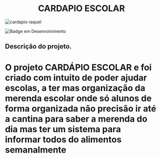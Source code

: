 <h1 align="center"> CARDAPIO ESCOLAR </h1>

![cardapio](https://user-images.githubusercontent.com/130568579/235910376-e21ecf50-90e8-40c8-ab1b-78f70d3c7a23.jpeg)
raquel

![Badge em Desenvolvimento](http://img.shields.io/static/v1?label=STATUS&message=EM%20DESENVOLVIMENTO&color=GREEN&style=for-the-badge)

## Descrição do projeto. 

# O projeto CARDÁPIO ESCOLAR e foi criado com intuito de poder ajudar escolas, a ter mas organização da merenda escolar onde só alunos de forma organizada não precisão ir até a cantina para saber a merenda do dia mas ter um sistema para informar todos do alimentos semanalmente